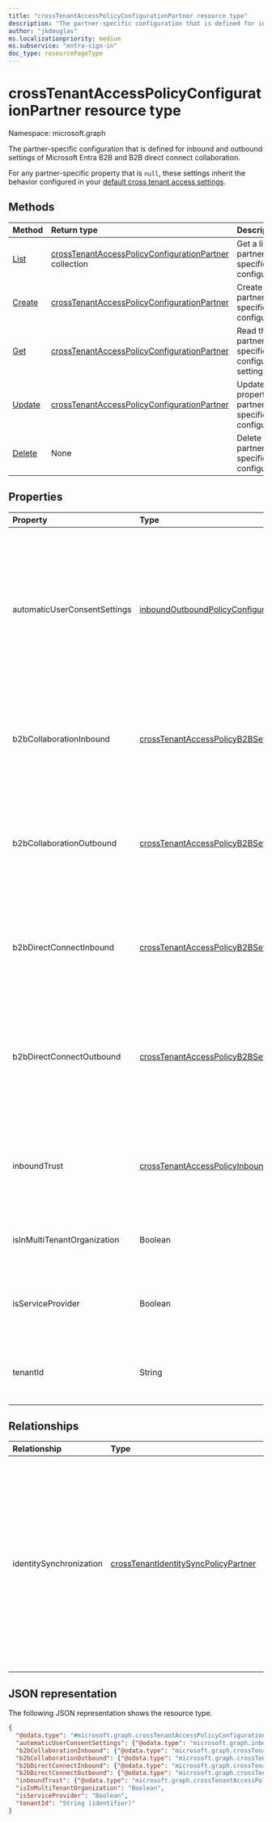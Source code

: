 ```yaml
---
title: "crossTenantAccessPolicyConfigurationPartner resource type"
description: "The partner-specific configuration that is defined for inbound and outbound settings of Microsoft Entra B2B collaboration and B2B direct connect."
author: "jkdouglas"
ms.localizationpriority: medium
ms.subservice: "entra-sign-in"
doc_type: resourcePageType
---
```


# crossTenantAccessPolicyConfigurationPartner resource type

Namespace: microsoft.graph

The partner-specific configuration that is defined for inbound and outbound settings of Microsoft Entra B2B and B2B direct connect collaboration.

For any partner-specific property that is `null`, these settings inherit the behavior configured in your [default cross tenant access settings](../resources/crosstenantaccesspolicyconfigurationdefault.md).

## Methods

|Method|Return type|Description|
|:---|:---|:---|
| [List](../api/crosstenantaccesspolicy-list-partners.md) | [crossTenantAccessPolicyConfigurationPartner](../resources/crosstenantaccesspolicyconfigurationpartner.md) collection | Get a list of all partner-specific configurations. |
| [Create](../api/crosstenantaccesspolicy-post-partners.md) | [crossTenantAccessPolicyConfigurationPartner](../resources/crosstenantaccesspolicyconfigurationpartner.md) | Create a new partner-specific configuration. |
| [Get](../api/crosstenantaccesspolicyconfigurationpartner-get.md) | [crossTenantAccessPolicyConfigurationPartner](../resources/crosstenantaccesspolicyconfigurationpartner.md) | Read the partner-specific configuration settings. |
| [Update](../api/crosstenantaccesspolicyconfigurationpartner-update.md) | [crossTenantAccessPolicyConfigurationPartner](../resources/crosstenantaccesspolicyconfigurationpartner.md) | Update the properties of a partner-specific configuration. |
| [Delete](../api/crosstenantaccesspolicyconfigurationpartner-delete.md) | None | Delete the partner-specific configuration. |

## Properties

|Property|Type|Description|
|:---|:---|:---|
| automaticUserConsentSettings | [inboundOutboundPolicyConfiguration](../resources/inboundoutboundpolicyconfiguration.md) | Determines the partner-specific configuration for automatic user consent settings. Unless specifically configured, the **inboundAllowed** and **outboundAllowed** properties are `null` and inherit from the default settings, which is always `false`. |
| b2bCollaborationInbound | [crossTenantAccessPolicyB2BSetting](../resources/crosstenantaccesspolicyb2bsetting.md) | Defines your partner-specific configuration for users from other organizations accessing your resources via Microsoft Entra B2B collaboration. |
| b2bCollaborationOutbound | [crossTenantAccessPolicyB2BSetting](../resources/crosstenantaccesspolicyb2bsetting.md) | Defines your partner-specific configuration for users in your organization going outbound to access resources in another organization via Microsoft Entra B2B collaboration. |
| b2bDirectConnectInbound | [crossTenantAccessPolicyB2BSetting](../resources/crosstenantaccesspolicyb2bsetting.md) | Defines your partner-specific configuration for users from other organizations accessing your resources via Azure B2B direct connect. |
| b2bDirectConnectOutbound | [crossTenantAccessPolicyB2BSetting](../resources/crosstenantaccesspolicyb2bsetting.md) | Defines your partner-specific configuration for users in your organization going outbound to access resources in another organization via Microsoft Entra B2B direct connect. |
| inboundTrust | [crossTenantAccessPolicyInboundTrust](../resources/crosstenantaccesspolicyinboundtrust.md) | Determines the partner-specific configuration for trusting other Conditional Access claims from external Microsoft Entra organizations. |
| isInMultiTenantOrganization | Boolean | Identifies whether a tenant is a member of a multitenant organization. |
| isServiceProvider | Boolean | Identifies whether the partner-specific configuration is a Cloud Service Provider for your organization. |
| tenantId | String | The tenant identifier for the partner Microsoft Entra organization. Read-only. Key.|

## Relationships

|Relationship|Type|Description|
|:---|:---|:---|
|identitySynchronization|[crossTenantIdentitySyncPolicyPartner](../resources/crosstenantidentitysyncpolicypartner.md)|Defines the cross-tenant policy for the synchronization of users from a partner tenant. Use this user synchronization policy to streamline collaboration between users in a multitenant organization by automating the creation, update, and deletion of users from one tenant to another.|

## JSON representation

The following JSON representation shows the resource type.
<!-- {
  "blockType": "resource",
  "keyProperty": "tenantId",
  "@odata.type": "microsoft.graph.crossTenantAccessPolicyConfigurationPartner",
  "openType": false
}
-->

``` json
{
  "@odata.type": "#microsoft.graph.crossTenantAccessPolicyConfigurationPartner",
  "automaticUserConsentSettings": {"@odata.type": "microsoft.graph.inboundOutboundPolicyConfiguration"},
  "b2bCollaborationInbound": {"@odata.type": "microsoft.graph.crossTenantAccessPolicyB2BSetting"},
  "b2bCollaborationOutbound": {"@odata.type": "microsoft.graph.crossTenantAccessPolicyB2BSetting"},
  "b2bDirectConnectInbound": {"@odata.type": "microsoft.graph.crossTenantAccessPolicyB2BSetting"},
  "b2bDirectConnectOutbound": {"@odata.type": "microsoft.graph.crossTenantAccessPolicyB2BSetting"},
  "inboundTrust": {"@odata.type": "microsoft.graph.crossTenantAccessPolicyInboundTrust"},
  "isInMultiTenantOrganization": "Boolean",
  "isServiceProvider": "Boolean",
  "tenantId": "String (identifier)"
}
```

